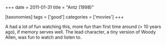 +++
date = 2011-01-31
title = "Antz (1998)"

[taxonomies]
tags = ['good']
categories = ['movies']
+++

A had a lot of fun watching this, more fun than first time around (> 10
years ago), if memory serves well. The lead character, a tiny version of
Woody Allen, was fun to watch and listen to.
